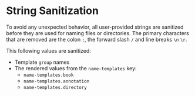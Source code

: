 # String Sanitization

To avoid any unexpected behavior, all user-provided strings are sanitized
before they are used for naming files or directories. The primary characters that
are removed are the colon `:`, the forward slash `/` and line breaks `\n`
`\r`.

This following values are sanitized:

- Template `group` names
- The rendered values from the `name-templates` key:
  - `name-templates.book`
  - `name-templates.annotation`
  - `name-templates.directory`

